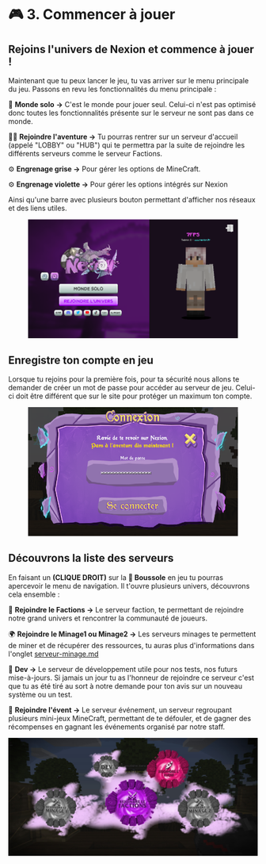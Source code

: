# 🎮 3. Commencer à jouer

## Rejoins l'univers de Nexion et commence à jouer !

Maintenant que tu peux lancer le jeu, tu vas arriver sur le menu principale du jeu. Passons en revu les fonctionnalités du menu principale :



👤 **Monde solo** **->** C'est le monde pour jouer seul. Celui-ci n'est pas optimisé donc toutes les fonctionnalités présente sur le serveur ne sont pas dans ce monde.

🧙‍♂️ **Rejoindre l'aventure ->** Tu pourras rentrer sur un serveur d'accueil (appelé "LOBBY" ou "HUB") qui te permettra par la suite de rejoindre les différents serveurs comme le serveur Factions.

⚙️ **Engrenage grise ->** Pour gérer les options de MineCraft.

⚙️ **Engrenage violette ->** Pour gérer les options intégrés sur Nexion

Ainsi qu'une barre avec plusieurs bouton permettant d'afficher nos réseaux et des liens utiles.

<figure><img src="../.gitbook/assets/image (4).png" alt=""><figcaption></figcaption></figure>

## Enregistre ton compte en jeu

Lorsque tu rejoins pour la première fois, pour ta sécurité nous allons te demander de créer un mot de passe pour accéder au serveur de jeu. Celui-ci doit être différent que sur le site pour protéger un maximum ton compte.

<figure><img src="../.gitbook/assets/image.png" alt=""><figcaption></figcaption></figure>

## Découvrons la liste des serveurs

En faisant un **(CLIQUE DROIT)** sur la **🧭 Boussole** en jeu <mark style="color:purple;"></mark> tu pourras apercevoir le menu de navigation. Il t'ouvre plusieurs univers, découvrons cela ensemble :



🏰 **Rejoindre le Factions ->** Le serveur faction, te permettant de rejoindre notre grand univers et rencontrer la communauté de joueurs.

🌍 **Rejoindre le Minage1 ou Minage2 ->** <mark style="color:purple;"></mark> Les serveurs minages te permettent de miner et de récupérer des ressources, tu auras plus d'informations dans l'onglet [serveur-minage.md](../guide/serveur-minage.md "mention")

🚧 **Dev ->** <mark style="color:purple;"></mark> Le serveur de développement utile pour nos tests, nos futurs mise-à-jours. Si jamais un jour tu as l'honneur de rejoindre ce serveur c'est que tu as été tiré au sort à notre demande pour ton avis sur un nouveau système ou un test.&#x20;

🚀 **Rejoindre l'évent ->** <mark style="color:purple;"></mark> Le serveur événement, un serveur regroupant plusieurs mini-jeux MineCraft, permettant de te défouler, et de gagner des récompenses en gagnant les événements organisé par notre staff.

![](../.gitbook/assets/78382739388177ec5d3c944599ef234c.jpg)
